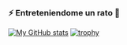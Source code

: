 ### ⚡ Entreteniendome un rato :beginner:

[![My GitHub stats](https://github-readme-stats.vercel.app/api?username=any7dev&include_all_commits&show_icons=true&theme=flag-india)](https://github.com/any7dev)
[![trophy](https://github-profile-trophy.vercel.app/?username=any7dev&rank=-?&margin-w=5&no-frame=true)](https://github.com/any7dev)




